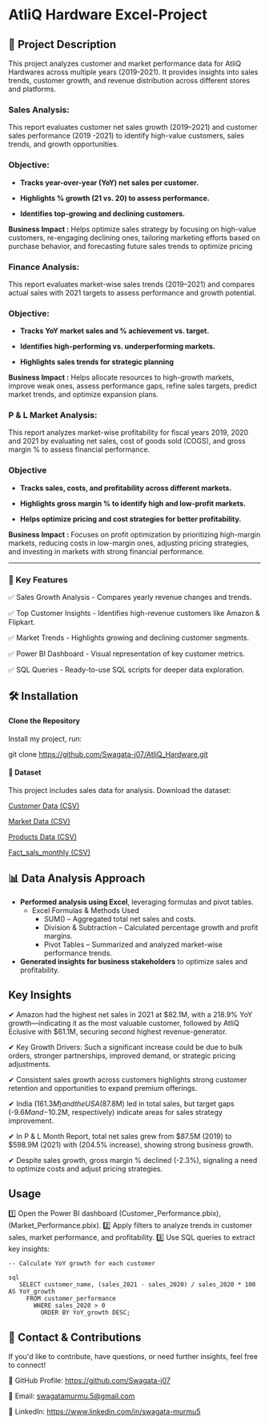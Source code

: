 # AtliQ Hardware Excel-Project

## 📌 Project Description
This project analyzes customer and market performance data for AtliQ Hardwares across multiple years (2019-2021). It provides insights into sales trends, customer growth, and revenue distribution across different stores and platforms.

### Sales Analysis:
This report evaluates customer net sales growth (2019–2021) and customer sales performance (2019 -2021) to identify high-value customers, sales trends, and growth opportunities.

### Objective:
- __Tracks year-over-year (YoY) net sales per customer.__ 

- __Highlights % growth (21 vs. 20) to assess performance.__

- __Identifies top-growing and declining customers.__

**Business Impact :** Helps optimize sales strategy by focusing on high-value customers, re-engaging declining ones, tailoring marketing efforts based on purchase behavior, and forecasting future sales trends to optimize pricing

### Finance Analysis:
This report evaluates market-wise sales trends (2019–2021) and compares actual sales with 2021 targets to assess performance and growth potential.

### Objective:
- __Tracks YoY market sales and % achievement vs. target.__

- __Identifies high-performing vs. underperforming markets.__

- __Highlights sales trends for strategic planning__

**Business Impact :** Helps allocate resources to high-growth markets, improve weak ones, assess performance gaps, refine sales targets, predict market trends, and optimize expansion plans.

### P & L Market Analysis:
This report analyzes market-wise profitability for fiscal years 2019, 2020 and 2021 by evaluating net sales, cost of goods sold (COGS), and gross margin % to assess financial performance.

### Objective
- __Tracks sales, costs, and profitability across different markets.__

- __Highlights gross margin % to identify high and low-profit markets.__

- __Helps optimize pricing and cost strategies for better profitability.__

**Business Impact :** Focuses on profit optimization by prioritizing high-margin markets, reducing costs in low-margin ones, adjusting pricing strategies, and investing in markets with strong financial performance.

___ 

###  🚀 Key Features

✅ Sales Growth Analysis - Compares yearly revenue changes and trends.

✅ Top Customer Insights - Identifies high-revenue customers like Amazon & Flipkart.

✅ Market Trends - Highlights growing and declining customer segments.

✅ Power BI Dashboard - Visual representation of key customer metrics.

✅ SQL Queries - Ready-to-use SQL scripts for deeper data exploration.



## 🛠 Installation  

#### **Clone the Repository**

Install my project, run: 

git clone https://github.com/Swagata-j07/AtliQ_Hardware.git

#### 📂 Dataset  
This project includes sales data for analysis. Download the dataset:  

[Customer Data (CSV)](https://github.com/Swagata-j07/AtliQ_Hardware/blob/main/dim_customer.csv)

[Market Data (CSV)](https://github.com/Swagata-j07/AtliQ_Hardware/blob/main/dim_market.csv)

[Products Data (CSV)](https://github.com/Swagata-j07/AtliQ_Hardware/blob/main/dim_product.csv)

[Fact_sals_monthly (CSV)](https://github.com/Swagata-j07/AtliQ_Hardware/blob/main/fact_sales_monthly.csv.gz)



## 📊 Data Analysis Approach  
- **Performed analysis using Excel**, leveraging formulas and pivot tables.
  + Excel Formulas & Methods Used
    * SUM() – Aggregated total net sales and costs.  
    - Division & Subtraction – Calculated percentage growth and profit margins.  
    + Pivot Tables – Summarized and analyzed market-wise performance trends.    
- **Generated insights for business stakeholders** to optimize sales and profitability.  



## Key Insights

 ✔ Amazon had the highest net sales in 2021 at $82.1M, with a 218.9% YoY growth—indicating it as the most valuable customer, followed by AtliQ Eclusive with $61.1M, securing second highest revenue-generator.
 
 ✔ Key Growth Drivers: Such a significant increase could be due to bulk orders, stronger partnerships, improved demand, or strategic pricing adjustments.
 
 ✔ Consistent sales growth across customers highlights strong customer retention and opportunities to expand premium offerings.
 
 ✔ India ($161.3M) and the USA ($87.8M) led in total sales, but target gaps (-$9.6M and -$10.2M, respectively) indicate areas for sales strategy improvement.
 
 ✔ In P & L Month Report, total net sales grew from $87.5M (2019) to $598.9M (2021) with (204.5% increase), showing strong business growth.

 ✔ Despite sales growth, gross margin % declined (-2.3%), signaling a need to optimize costs and adjust pricing strategies.


## Usage

1️⃣ Open the Power BI dashboard (Customer_Performance.pbix), (Market_Performance.pbix).
2️⃣ Apply filters to analyze trends in customer sales, market performance, and profitability.
3️⃣ Use SQL queries to extract key insights:
```
-- Calculate YoY growth for each customer

sql
   SELECT customer_name, (sales_2021 - sales_2020) / sales_2020 * 100 AS YoY_growth
     FROM customer_performance
       WHERE sales_2020 > 0
         ORDER BY YoY_growth DESC;
```


## 📩 Contact & Contributions
If you'd like to contribute, have questions, or need further insights, feel free to connect!

🔗 GitHub Profile: https://github.com/Swagata-j07

📧 Email: swagatamurmu.5@gmail.com

💼 LinkedIn: https://www.linkedin.com/in/swagata-murmu5
